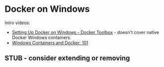 # Docker on Windows

Intro videos:

* [Setting Up Docker on Windows - Docker Toolbox](https://www.youtube.com/watch?v=S7NVloq0EBc) - doesn't cover native Docker Windows containers.
* [Windows Containers and Docker: 101](https://www.youtube.com/watch?v=066-9yw8-7c)

## STUB - consider extending or removing